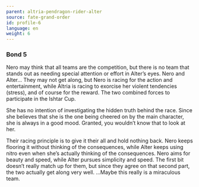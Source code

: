 ```yaml
---
parent: altria-pendragon-rider-alter
source: fate-grand-order
id: profile-6
language: en
weight: 6
---
```


### Bond 5

Nero may think that all teams are the competition, but there is no team that stands out as needing special attention or effort in Alter’s eyes.
Nero and Alter… They may not get along, but Nero is racing for the action and entertainment, while Altria is racing to exorcise her violent tendencies (stress), and of course for the reward. The two combined forces to participate in the Ishtar Cup.

She has no intention of investigating the hidden truth behind the race.
Since she believes that she is the one being cheered on by the main character, she is always in a good mood.
Granted, you wouldn’t know that to look at her.

Their racing principle is to give it their all and hold nothing back.
Nero keeps flooring it without thinking of the consequences, while Alter keeps using nitro even when she’s actually thinking of the consequences.
Nero aims for beauty and speed, while Alter pursues simplicity and speed. The first bit doesn’t really match up for them, but since they agree on that second part, the two actually get along very well.
…Maybe this really is a miraculous team.
